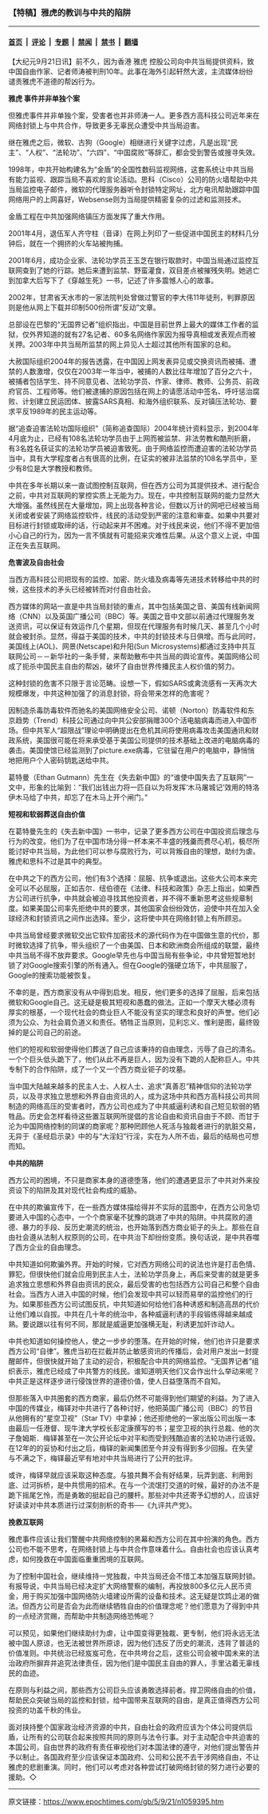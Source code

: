 ### 【特稿】雅虎的教训与中共的陷阱

---

#### [首页](../../../..?n1059395) &nbsp;|&nbsp; [评论](../../../../../epoch-comment?n1059395) &nbsp;|&nbsp; [专题](../../../../../epoch-special?n1059395) &nbsp;|&nbsp; [禁闻](../../../../../epoch-news?n1059395) &nbsp;|&nbsp; [禁书](../../../../../books?n1059395) &nbsp;|&nbsp; [翻墙](https://github.com/gfw-breaker/nogfw/blob/master/README.md?n1059395)


<div class="post_content" id="artbody" itemprop="articleBody">
 <!-- article content begin -->
 <p>
  【大纪元9月21日讯】前不久，因为香港
  <ok href="https://www.epochtimes.com/gb/tag/%E9%9B%85%E8%99%8E.html">
   雅虎
  </ok>
  控股公司向中共当局提供资料，致中国自由作家、记者师涛被判刑10年。此事在海外引起轩然大波，主流媒体纷纷谴责雅虎不道德的帮凶行为。
 </p>
 <p>
  <b>
   <ok href="https://www.epochtimes.com/gb/tag/%E9%9B%85%E8%99%8E.html">
    雅虎
   </ok>
   事件并非单独个案
  </b>
 </p>
 <p>
  但雅虎事件并非单独个案，受害者也并非师涛一人。更多西方高科技公司近年来在网络封锁上与中共合作，导致更多无辜民众遭受中共当局迫害。
 </p>
 <p>
  继在雅虎之后，微软、古狗（Google）相继进行关键字过虑，凡是出现“民主”、“人权”、“法轮功”、“六四”、“中国腐败”等辞汇，都会受到警告或搜寻失效。
 </p>
 <p>
  1998年，中共开始构建名为“金盾”的全国性数码监视网络，这套系统让中共当局有能力监视、跟踪当局不喜欢的言论活动。思科（Cisco）公司的防火墙帮助中共当局监控电子邮件，微软的代理服务器听令封锁特定网址，北方电讯帮助跟踪中国网络用户的上网喜好，Websense则为当局提供精密复杂的过滤和监测技术。
 </p>
 <p>
  金盾工程在中共加强网络镇压方面发挥了重大作用。
 </p>
 <p>
  2001年4月，退伍军人齐守柱（音译）在网上列印了一些促进中国民主的材料几分钟后，就在一个拥挤的火车站被拘捕。
 </p>
 <p>
  2001年6月，成功企业家、法轮功学员王玉芝在银行取款时，中国当局通过监控互联网查到了她的行踪。她后来遭到监禁、野蛮灌食，双目差点被摧残失明。她逃亡到加拿大后写下了《穿越生死》一书，记述了许多震憾人心的故事。
 </p>
 <p>
  2002年，甘肃省天水市的一家法院判处曾做过警官的李大伟11年徒刑，判罪原因则是他从网上下载并印制500份所谓“反动”文章。
 </p>
 <p>
  总部设在巴黎的“无国界记者”组织指出，中国是目前世界上最大的媒体工作者的监狱，仅外界知道的就有27名记者、60多名网络作家因为报导真相或发表观点而被关押。2003年中共当局所监禁的网上异见人士超过其他所有国家的总和。
 </p>
 <p>
  大赦国际组织2004年的报告透露，在中国因上网发表异见或交换资讯而被捕、遭禁的人数激增，仅仅在2003年一年当中，被捕的人数比往年增加了百分之六十，被捕者包括学生、持不同意见者、法轮功学员、作家、律师、教师、公务员、前政府官员、工程师等。他们被逮捕的原因包括在网上的请愿活动中签名、呼吁惩治腐败、计划建立民运团体、披露SARS真相、和海外组织联系、反对镇压法轮功、要求平反1989年的民主运动等。
 </p>
 <p>
  据“追查迫害法轮功国际组织”（简称追查国际）2004年统计资料显示，到2004年4月底为止，已经有108名法轮功学员由于上网而被监禁、非法劳教和酷刑折磨，有3名姓名获证实的法轮功学员被迫害致死。由于网络监控而遭迫害的法轮功学员当中，具有大学程度者占有很高的比例，在证实的被非法监禁的108名学员中，至少有8位是大学教授和教师。
 </p>
 <p>
  中共在多年长期以来一直试图控制互联网，但在西方公司为其提供技术、进行配合之前，中共对互联网的掌控实质上无能为力。现在，中共控制互联网的能力显然大大增强。虽然线民在大量增加，网上出现各种言论，但数以万计的网吧已经被当局关闭或者安装了网络监控软件，线民的活动受到严密的注意和审查。如果中共要对目标进行封锁或取缔的话，行动起来并不困难。对于线民来说，他们不得不更加倍小心自己的行为，因为一言不慎就有可能招来灾难性后果。从这个意义上说，中国正在失去互联网。
 </p>
 <p>
  <b>
   危害波及自由社会
  </b>
 </p>
 <p>
  当西方高科技公司把现有的监控、加密、防火墙及病毒等先进技术转移给中共的时候，这些技术的矛头已经被转而对付自由社会。
 </p>
 <p>
  西方媒体的网站一直是中共当局封锁的重点，其中包括美国之音、美国有线新闻网络（CNN）以及英国广播公司（BBC）等。美国之音中文部以前通过代理服务发送资讯，可以保证有效运作几个星期，但现在代理服务有时候几天、甚至几个小时就会被封杀。显然，得益于美国的技术，中共的封锁技术与日俱增。而与此同时，美国线上(AOL)、网景(Netscape)和升阳(Sun Microsystems)都通过支持中共互联网公司－－新华社的一条手臂，来帮助散布中共当局的舆论宣传。美国网络公司成了扼杀中国民主自由的帮凶，破坏了自由世界传播民主人权价值的努力。
 </p>
 <p>
  这种封锁的危害不只限于言论范畴。设想一下，假如SARS或禽流感有一天再次大规模爆发，中共这种加强了的消息封锁，将会带来怎样的危害呢？
 </p>
 <p>
  因制造杀毒防毒软件而驰名的美国网络安全公司、诺顿（Norton）防毒软件和东京趋势（Trend）科技公司通过向中共公安部捐赠300个活电脑病毒而进入中国市场。但中共军人“超限战”理论中明确提出在危机其间将使用病毒攻击美国通讯和财政系统，美国很可能在将来承受基于美国公司提供的技术基础上改进的电脑病毒的袭击。美国使馆已经监测到了picture.exe病毒，它驻留在用户的电脑中，静悄悄地把用户个人密码钥匙送给中共。
 </p>
 <p>
  葛特曼（Ethan Gutmann）先生在《失去新中国》的“谁使中国失去了互联网”一文中，形象的比喻到：“我们出钱出力将一匹自以为将发挥‘木马屠城记’效用的特洛伊木马给了中共，却忘了在木马上开个闸门。”
 </p>
 <p>
  <b>
   短视和软弱葬送自由价值
  </b>
 </p>
 <p>
  在葛特曼先生的《失去新中国》一书中，记录了更多西方公司在中国投资后理念与行为的改变。他们为了在中国市场分得一杯本来不丰盛的残羹而费尽心机，极尽所能讨好中共当局，为此他们可以参与腐败行为，可以背叛自由的理想，助纣为虐。雅虎和思科不过是其中的典型。
 </p>
 <p>
  在中共之下的西方公司，他们有3个选择：屈服、抗争或退出。这些大公司本来完全可以不必屈服，正如吉尔．纽伯德在《法律、科技和政策》杂志上指出，如果西方公司进行抗争，中共就会被迫寻找其他投资者，并不得不重新思考这些规章制度。如果美国公司率先拒绝中共的要求，其他国家会纷纷效仿，迫使中共在加入全球经济和封锁资讯之间作出选择。至少，这将使中共在网络封锁上有所顾忌。
 </p>
 <p>
  中共当局曾经要求微软交出它软件加密技术的源代码作为在中国做生意的代价，那时微软选择了抗争，带头组织了一个由美国、日本和欧洲商会所组成的联盟，最终中共当局不得不放弃要求。Google早先也与中国当局有些争论，中共曾短暂地封锁了对Google搜索引擎的所有通入。但在Google的强硬立场下，中共屈服了，Google的搜索功能被恢复。
 </p>
 <p>
  不幸的是，西方商家没有从中得到启发。相反，他们更多的选择了屈服，后来包括微软和Google自己。这无疑是极其短视和愚蠢的做法。正如一个摩天大楼必须有厚实的根基，一个现代社会的商业巨人不能没有坚实的理念和良好的声誉。他们必须为公众、为社会肩负道义和责任。牺牲正当原则，见利忘义、惟利是图，最终毁掉的是公司自己的前途。
 </p>
 <p>
  他们的短视和软弱使得他们葬送了自己应该秉持的自由理念，污辱了自己的清名。一个个巨头低头跪下了，他们从此不再是巨人，因为没有下跪的人配称巨人。中共专制下的合作陷阱，成了一个又一个西方商业钜子的坟墓。
 </p>
 <p>
  当中国大陆越来越多的民主人士、人权人士、追求“真善忍”精神信仰的法轮功学员，以及寻求独立思想和外界自由资讯的人，成为这场中共和西方高科技公司共同制造的网络高压的受害者时，西方公司也成为了中共威逼利诱和自己短见软弱的牺牲品。历史会怎样看待这些置互联网所提倡的言论自由和资讯自由于不顾、而甘于沦为中国网络控制的同谋的商家呢？那种罔顾他人死活与独裁者进行的肮脏交易，无异于《圣经启示录》中的与“大淫妇”行淫，实在为人所不齿，最后的结局也可想而知。
 </p>
 <p>
  <b>
   中共的陷阱
  </b>
 </p>
 <p>
  西方公司的困境，不只是商家本身的道德堕落，他们的遭遇更显示了中共对外来投资设下的陷阱及其对现代社会构成的威胁。
 </p>
 <p>
  在中共的欺骗宣传下，在一些西方媒体描绘得并不实际的蓝图中，在西方公司急切要进入中国的心态中，一个个商家毫不犹豫的跳进了中共的陷阱。中共腐败的道德、暴力的手段、反历史潮流的统治，也开始落到西方商业钜子的头上。那些在自由社会遵从法制人权原则的公司，在中共治下却纷纷变质。换句话说，是中共吞噬了西方企业的自由理念。
 </p>
 <p>
  中共知道如何欺骗外界。开始的时候，它对西方网络公司的说法也许是打击色情、罪犯，但很快他们就会应用到民主人士，法轮功学员身上，再后来受害的就是更多追求独立思想和外界自由资讯的民众，最后受害的也包括西方公司自己和整个自由社会。当西方人进入中国的时候，他们会发现中共可以轻而易举的监控他们的行为。如果那些西方公司试图反抗，中共知道如何给他们各种诱惑和制造高昂的代价让他们难以自拔。中共在几十年的统治中，各种威逼利诱的手段锻练得越来越成熟。要说跟以往有何不同，那就是威逼更加强横无耻，利诱更加奸诈动人。
 </p>
 <p>
  中共也知道如何操控他人，使之一步步的堕落。在开始的时候，他们也许只是要求西方公司“自律”。雅虎当初在拦截并防止敏感资讯的传播后，会对用户发出一封提醒邮件，但很快就开始了主动的迎合，积极配合中共的网络监控。“无国界记者”组织表示，雅虎已经成了中共警方的线民。谁知道明天他们又会作出什么举动来呢？中共正是这样逐步进行侵蚀世界的道德价值，使人日益堕落而不自知。
 </p>
 <p>
  但那些落入中共圈套的西方商家，最后仍然不可能得到他们期望的利益。为了进入中国的传媒业，梅铎对中共进行了各种讨好，他把英国广播公司（BBC）的节目从他拥有的“星空卫视”（Star TV）中拿掉；他还拒绝他的一家出版公司出版一本由最后一任港督、现牛津大学校长彭定康撰写的书；星空卫视的执行总裁、他的次子詹姆斯．梅铎甚至在一次公开论坛中对平和而受到残酷迫害的法轮功进行诋毁。在12年的的妥协和付出之后，梅铎的新闻集团至今并没有得到多少回报。在失望与不满之下，梅铎最近罕有地对中共当局进行了公开的批评。
 </p>
 <p>
  或许，梅铎早就应该采取这种态度。与狼共舞不会有好结果，玩弄到底、利用到底、过河拆桥，是中共惯用的招术。在与一个流氓打交道的时候，最好的办法不是跪下摇尾乞怜，而是勇敢的挺起自己的腰杆。那些对中共还寄予幻想的人，应该好好读读对中共本质进行过深刻剖析的奇书──《九评共产党》。
 </p>
 <p>
  <b>
   挽救互联网
  </b>
 </p>
 <p>
  雅虎事件应该让我们警醒中共网络控制的黑幕和西方公司在其中扮演的角色。西方公司也不能不思考，在网络封锁上与中共合作意味着什么。自由社会也应该认真考虑，如何挽救在中国面临重重困境的互联网。
 </p>
 <p>
  为了控制中国社会，继续维持一党独裁，中共当局还会不惜工本加强互联网封锁。有报导说，中共当局已经决定扩大网络警察的编制，再投放800多亿元人民币资金，用于购买加强中国网络防火墙建设所需的设备和技术。这无疑是饮鸩止渴的做法。但西方公司是否会为此而继续牺牲自由的价值理念呢？他们愿意为了得到中共的一点经济赏赐，而帮助中共制造网络恐怖呢？
 </p>
 <p>
  可以预见，如果他们继续助纣为虐，让中国变得更独裁、更专制，他们将永远无法被中国人原谅，也无法被世界所原谅，因为他们违反了历史的潮流，违背了普适的价值准则。中共统治已经岌岌可危，在中共垮台之后，这些公司会被中国未来的法治政府所摒弃并追究法律责任，因为他们是中国民主自由的罪人，手里沾着无辜线民的血迹。
 </p>
 <p>
  在原则与利益之间，那些西方公司巨头应该勇敢选择前者。捍卫网络自由的价值，帮助民众突破当局的监控和封锁，给中国带来互联网的自由，是真正值得西方公司投资的功盖千秋的伟业。
 </p>
 <p>
  面对挟持整个国家政治经济资源的中共，自由社会的政府应该为个体公司提供后盾，让所有的公司联合起来按照共同的原则与法令行事。对于主动配合中共迫害的本国公司，自由世界的政府有责任审视他们对本国法律的遵守，对他们提出警告并予以制止。各国政府至少应该保证本国政府、公司和公民不去干涉网络自由，不让雅虎的悲剧重演。同时，他们可以考虑对各种尝试打破网络封锁的努力进行必要的援助。◇
 </p>
 <!-- article content end -->
 <div id="below_article_ad">
 </div>
</div>


---

原文链接：https://www.epochtimes.com/gb/5/9/21/n1059395.htm